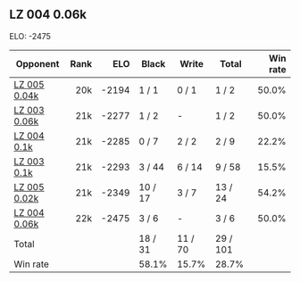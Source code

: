 ## LZ 004 0.06k ##

ELO: -2475

Opponent | Rank | ELO | Black | Write | Total | Win rate
---------|-----:|----:|-------|-------|-------|-------:
[LZ 005 0.04k](LZ%20005%200.04k.md) | 20k | -2194 | 1 / 1 | 0 / 1 | 1 / 2 | 50.0%
[LZ 003 0.06k](LZ%20003%200.06k.md) | 21k | -2277 | 1 / 2 | - | 1 / 2 | 50.0%
[LZ 004 0.1k](LZ%20004%200.1k.md) | 21k | -2285 | 0 / 7 | 2 / 2 | 2 / 9 | 22.2%
[LZ 003 0.1k](LZ%20003%200.1k.md) | 21k | -2293 | 3 / 44 | 6 / 14 | 9 / 58 | 15.5%
[LZ 005 0.02k](LZ%20005%200.02k.md) | 21k | -2349 | 10 / 17 | 3 / 7 | 13 / 24 | 54.2%
[LZ 004 0.06k](LZ%20004%200.06k.md) | 22k | -2475 | 3 / 6 | - | 3 / 6 | 50.0%
Total | | | 18 / 31 | 11 / 70 | 29 / 101 | 
Win rate| | | 58.1% | 15.7% | 28.7% | 
